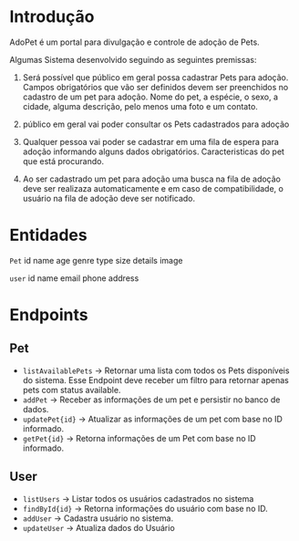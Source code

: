 # Introdução

AdoPet é um portal para divulgação e controle de adoção de Pets.

Algumas Sistema desenvolvido seguindo as seguintes premissas: 
1. Será possível que público em geral possa cadastrar Pets para adoção.
    Campos obrigatórios que vão ser definidos devem ser preenchidos no cadastro de um pet para adoção. Nome do pet, a espécie, o sexo, a cidade, alguma descrição, pelo menos uma foto e um contato.

2. público em geral vai poder consultar os Pets cadastrados para adoção
3. Qualquer pessoa vai poder se cadastrar em uma fila de espera para adoção informando alguns dados obrigatórios. 
    Caracteristicas do pet que está procurando. 
4. Ao ser cadastrado um pet para adoção uma busca na fila de adoção deve ser realizaza automaticamente e em caso de compatibilidade, o usuário na fila de adoção deve ser notificado.

# Entidades

`Pet`
id
name
age
genre
type
size
details
image

`user`
id
name
email
phone
address

# Endpoints

## Pet

- `listAvailablePets` -> Retornar uma lista com todos os Pets disponíveis do sistema. Esse Endpoint deve receber um filtro para retornar apenas pets com status available.
- `addPet` -> Receber as informações de um pet e persistir no banco de dados.
- `updatePet{id}` -> Atualizar as informações de um pet com base no ID informado.
- `getPet{id}` -> Retorna informações de um Pet com base no ID informado.

## User

- `listUsers` -> Listar todos os usuários cadastrados no sistema
- `findById{id}` -> Retorna informações do usuário com base no ID.
- `addUser` -> Cadastra usuário no sistema.  
- `updateUser` -> Atualiza dados do Usuário
